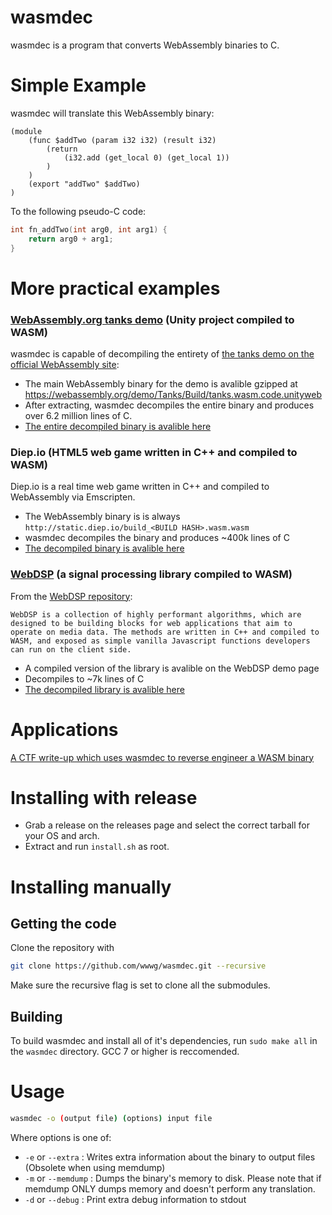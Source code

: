 # wasmdec
wasmdec is a program that converts WebAssembly binaries to C.

# Simple Example
wasmdec will translate this WebAssembly binary:
```wasm
(module
	(func $addTwo (param i32 i32) (result i32)
		(return
			(i32.add (get_local 0) (get_local 1))
		)
	)
	(export "addTwo" $addTwo)
)
```
To the following pseudo-C code:
```c
int fn_addTwo(int arg0, int arg1) {
	return arg0 + arg1;
}
```
# More practical examples

### [WebAssembly.org tanks demo](https://webassembly.org/demo/) (Unity project compiled to WASM)
wasmdec is capable of decompiling the entirety of [the tanks demo on the official WebAssembly site](https://webassembly.org/demo/):
* The main WebAssembly binary for the demo is avalible gzipped at https://webassembly.org/demo/Tanks/Build/tanks.wasm.code.unityweb 
* After extracting, wasmdec decompiles the entire binary and produces over 6.2 million lines of C.
* [The entire decompiled binary is avalible here](examples/tanks_decompiled.c)

### Diep.io (HTML5 web game written in C++ and compiled to WASM)
Diep.io is a real time web game written in C++ and compiled to WebAssembly via Emscripten.
* The WebAssembly binary is is always `http://static.diep.io/build_<BUILD HASH>.wasm.wasm`
* wasmdec decompiles the binary and produces ~400k lines of C
* [The decompiled binary is avalible here](examples/diep_decompiled.c)

### [WebDSP](https://github.com/shamadee/web-dsp) (a signal processing library compiled to WASM)
From the [WebDSP repository](https://github.com/shamadee/web-dsp):
```
WebDSP is a collection of highly performant algorithms, which are designed to be building blocks for web applications that aim to operate on media data. The methods are written in C++ and compiled to WASM, and exposed as simple vanilla Javascript functions developers can run on the client side.
```
* A compiled version of the library is avalible on the WebDSP demo page
* Decompiles to ~7k lines of C
* [The decompiled library is avalible here](examples/webdsp_decompiled.c)

# Applications
[A CTF write-up which uses wasmdec to reverse engineer a WASM binary](http://maroueneboubakri.blogspot.com/2018/04/nuit-du-hack-ctf-quals-2018-assemblyme.html)

# Installing with release

- Grab a release on the releases page and select the correct tarball for your OS and arch.
- Extract and run `install.sh` as root.

# Installing manually

## Getting the code
Clone the repository with
```bash
git clone https://github.com/wwwg/wasmdec.git --recursive
```
Make sure the recursive flag is set to clone all the submodules.
## Building
To build wasmdec and install all of it's dependencies, run `sudo make all` in the `wasmdec` directory. GCC 7 or higher is reccomended.

# Usage
```bash
wasmdec -o (output file) (options) input file
```
Where options is one of:
- `-e` or `--extra` : Writes extra information about the binary to output files (Obsolete when using memdump)
- `-m` or `--memdump` : Dumps the binary's memory to disk. Please note that if memdump ONLY dumps memory and doesn't perform any translation.
- `-d` or `--debug` : Print extra debug information to stdout